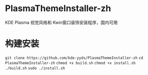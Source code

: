 # PlasmaThemeInstaller-zh
KDE Plasma 视觉风格和 Kwin窗口装饰安装程序，国内可用
# 构建安装
  `git clone https://github.com/kde-yyds/PlasmaThemeInstaller-zh`
  `cd PlasmaThemeInstaller-zh`
  `chmod +x build.sh`
  `chmod +x install.sh`
  `./build.sh`
  `sudo ./install.sh`
#
